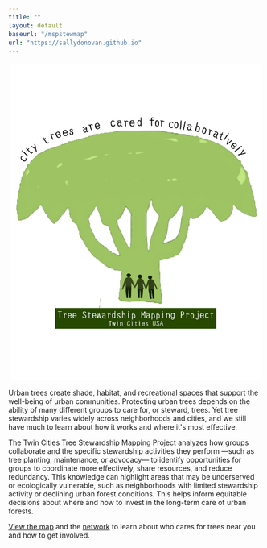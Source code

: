```yaml
---
title: ""
layout: default
baseurl: "/mspstewmap"
url: "https://sallydonovan.github.io"
---
```


<div style="text-align: center; margin-top: 20px;">
  <img src="assets/stewmap_logo.png" alt="STEWMAP logo" style="width: 500px;" />
</div>

<div style="width: 500px; margin: 0 auto; text-align: left; padding-right: 10px;">
  <p>
    Urban trees create shade, habitat, and recreational spaces that support the well-being of urban communities. Protecting urban trees depends on the ability of many different groups to care for, or steward, trees. Yet tree stewardship varies widely across neighborhoods and cities, and we still have much to learn about how it works and where it's most effective.
  </p>
  <p>
    The Twin Cities Tree Stewardship Mapping Project analyzes how groups collaborate and the specific stewardship activities they perform —such as tree planting, maintenance, or advocacy— to identify opportunities for groups to coordinate more effectively, share resources, and reduce redundancy. This knowledge can highlight areas that may be underserved or ecologically vulnerable, such as neighborhoods with limited stewardship activity or declining urban forest conditions. This helps inform equitable decisions about where and how to invest in the long-term care of urban forests.
  </p>
  <p>
    <a href="{{ site.baseurl }}/map.html">View the map</a> and the <a href="{{ site.baseurl }}/network.html">network</a> to learn about who cares for trees near you and how to get involved.
  </p>
</div>
